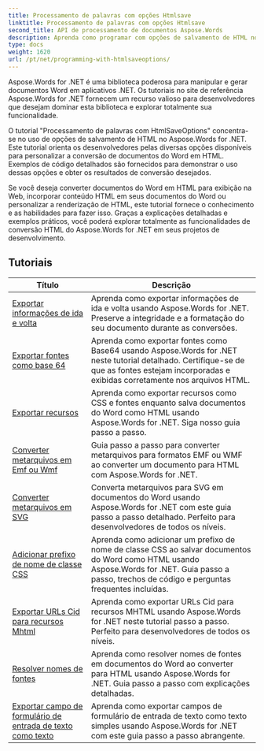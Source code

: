 ```yaml
---
title: Processamento de palavras com opções Htmlsave
linktitle: Processamento de palavras com opções Htmlsave
second_title: API de processamento de documentos Aspose.Words
description: Aprenda como programar com opções de salvamento de HTML no Aspose.Words for .NET. Converta facilmente documentos do Word em HTML, mantendo a formatação e o conteúdo.
type: docs
weight: 1620
url: /pt/net/programming-with-htmlsaveoptions/
---
```

Aspose.Words for .NET é uma biblioteca poderosa para manipular e gerar documentos Word em aplicativos .NET. Os tutoriais no site de referência Aspose.Words for .NET fornecem um recurso valioso para desenvolvedores que desejam dominar esta biblioteca e explorar totalmente sua funcionalidade.

O tutorial "Processamento de palavras com HtmlSaveOptions" concentra-se no uso de opções de salvamento de HTML no Aspose.Words for .NET. Este tutorial orienta os desenvolvedores pelas diversas opções disponíveis para personalizar a conversão de documentos do Word em HTML. Exemplos de código detalhados são fornecidos para demonstrar o uso dessas opções e obter os resultados de conversão desejados.

Se você deseja converter documentos do Word em HTML para exibição na Web, incorporar conteúdo HTML em seus documentos do Word ou personalizar a renderização de HTML, este tutorial fornece o conhecimento e as habilidades para fazer isso. Graças a explicações detalhadas e exemplos práticos, você poderá explorar totalmente as funcionalidades de conversão HTML do Aspose.Words for .NET em seus projetos de desenvolvimento.

 ## Tutoriais
| Título | Descrição |
| --- | --- |
| [Exportar informações de ida e volta](./export-roundtrip-information/) | Aprenda como exportar informações de ida e volta usando Aspose.Words for .NET. Preserve a integridade e a formatação do seu documento durante as conversões. |
| [Exportar fontes como base 64](./export-fonts-as-base-64/) | Aprenda como exportar fontes como Base64 usando Aspose.Words for .NET neste tutorial detalhado. Certifique-se de que as fontes estejam incorporadas e exibidas corretamente nos arquivos HTML. |
| [Exportar recursos](./export-resources/) | Aprenda como exportar recursos como CSS e fontes enquanto salva documentos do Word como HTML usando Aspose.Words for .NET. Siga nosso guia passo a passo. |
| [Converter metarquivos em Emf ou Wmf](./convert-metafiles-to-emf-or-wmf/) | Guia passo a passo para converter metarquivos para formatos EMF ou WMF ao converter um documento para HTML com Aspose.Words for .NET. |
| [Converter metarquivos em SVG](./convert-metafiles-to-svg/) | Converta metarquivos para SVG em documentos do Word usando Aspose.Words for .NET com este guia passo a passo detalhado. Perfeito para desenvolvedores de todos os níveis. |
| [Adicionar prefixo de nome de classe CSS](./add-css-class-name-prefix/) | Aprenda como adicionar um prefixo de nome de classe CSS ao salvar documentos do Word como HTML usando Aspose.Words for .NET. Guia passo a passo, trechos de código e perguntas frequentes incluídas. |
| [Exportar URLs Cid para recursos Mhtml](./export-cid-urls-for-mhtml-resources/) | Aprenda como exportar URLs Cid para recursos MHTML usando Aspose.Words for .NET neste tutorial passo a passo. Perfeito para desenvolvedores de todos os níveis. |
| [Resolver nomes de fontes](./resolve-font-names/) | Aprenda como resolver nomes de fontes em documentos do Word ao converter para HTML usando Aspose.Words for .NET. Guia passo a passo com explicações detalhadas. |
| [Exportar campo de formulário de entrada de texto como texto](./export-text-input-form-field-as-text/) | Aprenda como exportar campos de formulário de entrada de texto como texto simples usando Aspose.Words for .NET com este guia passo a passo abrangente. |